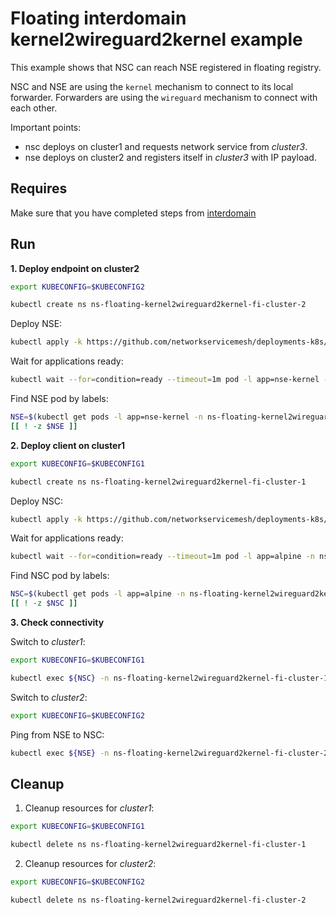 # Floating interdomain kernel2wireguard2kernel example

This example shows that NSC can reach NSE registered in floating registry.

NSC and NSE are using the `kernel` mechanism to connect to its local forwarder.
Forwarders are using the `wireguard` mechanism to connect with each other.


Important points:
- nsc deploys on cluster1 and requests network service from *cluster3*.
- nse deploys on cluster2 and registers itself in *cluster3* with IP payload.


## Requires

Make sure that you have completed steps from [interdomain](../../)

## Run

**1. Deploy endpoint on cluster2**

```bash
export KUBECONFIG=$KUBECONFIG2
```

```bash
kubectl create ns ns-floating-kernel2wireguard2kernel-fi-cluster-2
```

Deploy NSE:
```bash
kubectl apply -k https://github.com/networkservicemesh/deployments-k8s/examples/floating_interdomain/usecases/FloatingKernel2Wireguard2Kernel/cluster2?ref=88fa4d08aca35783d6aab60f1bf0233d2d01130a
```

Wait for applications ready:
```bash
kubectl wait --for=condition=ready --timeout=1m pod -l app=nse-kernel -n ns-floating-kernel2wireguard2kernel-fi-cluster-2
```

Find NSE pod by labels:
```bash
NSE=$(kubectl get pods -l app=nse-kernel -n ns-floating-kernel2wireguard2kernel-fi-cluster-2 --template '{{range .items}}{{.metadata.name}}{{"\n"}}{{end}}')
[[ ! -z $NSE ]]
```

**2. Deploy client on cluster1**

```bash
export KUBECONFIG=$KUBECONFIG1
```

```bash
kubectl create ns ns-floating-kernel2wireguard2kernel-fi-cluster-1
```

Deploy NSC:
```bash
kubectl apply -k https://github.com/networkservicemesh/deployments-k8s/examples/floating_interdomain/usecases/FloatingKernel2Wireguard2Kernel/cluster1?ref=88fa4d08aca35783d6aab60f1bf0233d2d01130a
```

Wait for applications ready:
```bash
kubectl wait --for=condition=ready --timeout=1m pod -l app=alpine -n ns-floating-kernel2wireguard2kernel-fi-cluster-1
```


Find NSC pod by labels:
```bash
NSC=$(kubectl get pods -l app=alpine -n ns-floating-kernel2wireguard2kernel-fi-cluster-1 --template '{{range .items}}{{.metadata.name}}{{"\n"}}{{end}}')
[[ ! -z $NSC ]]
```

**3. Check connectivity**

Switch to *cluster1*:

```bash
export KUBECONFIG=$KUBECONFIG1
```

```bash
kubectl exec ${NSC} -n ns-floating-kernel2wireguard2kernel-fi-cluster-1 -- ping -c 4 172.16.1.2
```

Switch to *cluster2*:

```bash
export KUBECONFIG=$KUBECONFIG2
```

Ping from NSE to NSC:
```bash
kubectl exec ${NSE} -n ns-floating-kernel2wireguard2kernel-fi-cluster-2 -- ping -c 4 172.16.1.3
```

## Cleanup

1. Cleanup resources for *cluster1*:
```bash
export KUBECONFIG=$KUBECONFIG1
```
```bash
kubectl delete ns ns-floating-kernel2wireguard2kernel-fi-cluster-1
```

2. Cleanup resources for *cluster2*:
```bash
export KUBECONFIG=$KUBECONFIG2
```
```bash
kubectl delete ns ns-floating-kernel2wireguard2kernel-fi-cluster-2
```
